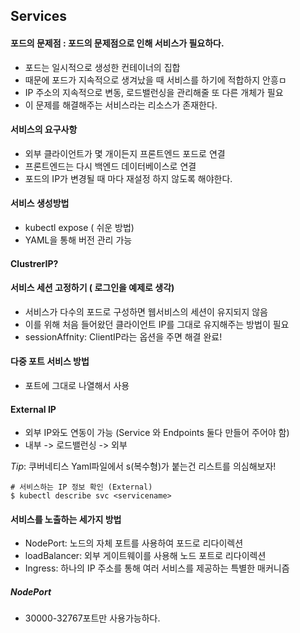 ## Services

#### 포드의 문제점 : 포드의 문제점으로 인해 서비스가 필요하다.
 - 포드는 일시적으로 생성한 컨테이너의 집합
 - 때문에 포드가 지속적으로 생겨났을 때 서비스를 하기에 적합하지 안흥ㅁ
 - IP 주소의 지속적으로 변동, 로드밸런싱을 관리해줄 또 다른 개체가 필요
 - 이 문제를 해결해주는 서비스라는 리소스가 존재한다.

#### 서비스의 요구사항
- 외부 클라이언트가 몇 개이든지 프론트엔드 포드로 연결
- 프론트엔드는 다시 백엔드 데이터베이스로 연결
- 포드의 IP가 변경될 때 마다 재설정 하지 않도록 해야한다.

#### 서비스 생성방법
- kubectl expose ( 쉬운 방법)
- YAML을 통해 버전 관리 가능

#### ClustrerIP?


#### 서비스 세션 고정하기 ( 로그인을 예제로 생각)
- 서비스가 다수의 포드로 구성하면 웹서비스의 세션이 유지되지 않음
- 이를 위해 처음 들어왔던 클라이언트 IP를 그대로 유지해주는 방법이 필요
- sessionAffnity: ClientIP라는 옵션을 주면 해결 완료!

#### 다중 포트 서비스 방법
- 포트에 그대로 나열해서 사용

#### External IP
- 외부 IP와도 연동이 가능 (Service 와 Endpoints 둘다 만들어 주어야 함)
- 내부 -> 로드밸런싱 -> 외부

*Tip*: 쿠버네티스 Yaml파일에서 s(복수형)가 붙는건 리스트를 의심해보자!

```
# 서비스하는 IP 정보 확인 (External)
$ kubectl describe svc <servicename>
```


#### 서비스를 노출하는 세가지 방법
- NodePort: 노드의 자체 포트를 사용하여 포드로 리다이렉션
- loadBalancer: 외부 게이트웨이를 사용해 노드 포트로 리다이렉션
- Ingress: 하나의 IP 주소를 통해 여러 서비스를 제공하는 특별한 매커니즘

##### NodePort
- 30000-32767포트만 사용가능하다.
